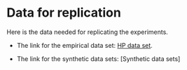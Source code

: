 # Data for replication

Here is the data needed for replicating the experiments. 

* The link for the empirical data set: [HP data set](https://drive.google.com/file/d/1yHZzEEmfAb8iHmFnmuuVPy_3Ag4d0FF5/view?usp=sharing).

* The link for the synthetic data sets: [Synthetic data sets]